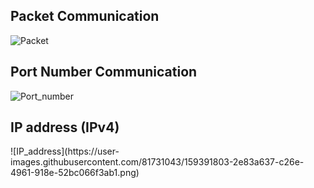 <h2>Packet Communication</h2>

![Packet](https://user-images.githubusercontent.com/81731043/158041305-5aee1bdd-3fc7-424a-a515-60914443f6b5.png)

<h2>Port Number Communication</h2>

![Port_number](https://user-images.githubusercontent.com/81731043/158722701-958418a0-3ba5-41a2-be09-128162c6ebca.png)

<h2>IP address (IPv4)</h2>
![IP_address](https://user-images.githubusercontent.com/81731043/159391803-2e83a637-c26e-4961-918e-52bc066f3ab1.png)


